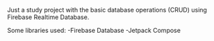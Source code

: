 Just a study project with the basic database operations (CRUD) using Firebase Realtime Database.

Some libraries used:
-Firebase Database
-Jetpack Compose
